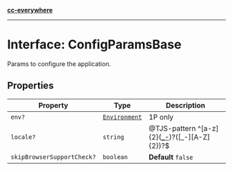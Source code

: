 [**cc-everywhere**](../../../../../index.md)

***

# Interface: ConfigParamsBase

Params to configure the application.

## Properties

| Property | Type | Description |
| ------ | ------ | ------ |
| `env?` | [`Environment`](../../host-info-types/enumerations/environment.md) | 1P only |
| `locale?` | `string` | @TJS-pattern ^[a-z]{2}([_-]([A-Za-z]{2,4}))?([_-][A-Z]{2})?$ |
| `skipBrowserSupportCheck?` | `boolean` | **Default** `false` |
